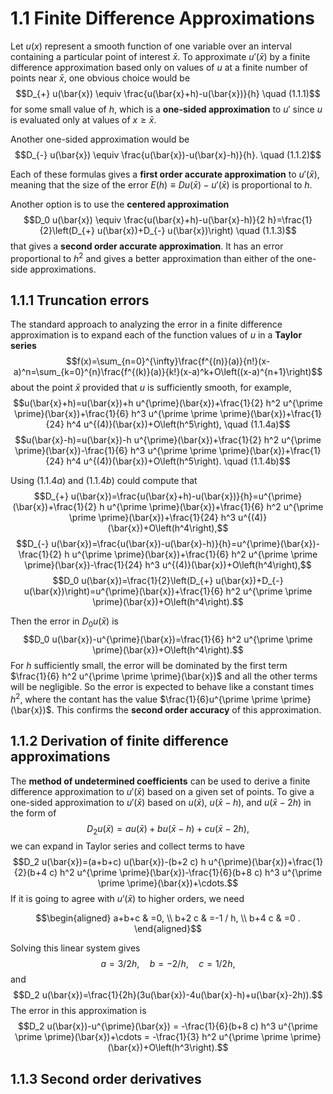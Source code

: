 # 1.1 Finite Difference Approximations

Let $u(x)$ represent a smooth function of one variable over an interval containing a particular point of interest $\bar{x}$.
To approximate $u'(\bar{x})$ by a finite difference approximation based only on values of $u$ at a finite number of points near $\bar{x}$, one obvious choice would be 
$$D_{+} u(\bar{x}) \equiv \frac{u(\bar{x}+h)-u(\bar{x})}{h} \quad (1.1.1)$$
for some small value of $h$, which is a **one-sided approximation** to $u'$ since $u$ is evaluated only at values of $x\geq\bar{x}$.

Another one-sided approximation would be
$$D_{-} u(\bar{x}) \equiv \frac{u(\bar{x})-u(\bar{x}-h)}{h}. \quad (1.1.2)$$

Each of these formulas gives a **first order accurate approximation** to $u'(\bar{x})$, meaning that the size of the error $E(h) \equiv Du(\bar{x})-u'(\bar{x})$ is proportional to $h$.

Another option is to use the **centered approximation**
$$D_0 u(\bar{x}) \equiv \frac{u(\bar{x}+h)-u(\bar{x}-h)}{2 h}=\frac{1}{2}\left(D_{+} u(\bar{x})+D_{-} u(\bar{x})\right) \quad (1.1.3)$$
that gives a **second order accurate approximation**. It has an error proportional to $h^2$ and gives a better approximation than either of the one-side approximations.

## 1.1.1 Truncation errors

The standard approach to analyzing the error in a finite difference approximation is to expand each of the function values of $u$ in a **Taylor series** $$f(x)=\sum_{n=0}^{\infty}\frac{f^{(n)}(a)}{n!}(x-a)^n=\sum_{k=0}^{n}\frac{f^{(k)}(a)}{k!}(x-a)^k+O\left((x-a)^{n+1}\right)$$ about the point $\bar{x}$ provided that $u$ is sufficiently smooth, for example, 
$$u(\bar{x}+h)=u(\bar{x})+h u^{\prime}(\bar{x})+\frac{1}{2} h^2 u^{\prime \prime}(\bar{x})+\frac{1}{6} h^3 u^{\prime \prime \prime}(\bar{x})+\frac{1}{24} h^4 u^{(4)}(\bar{x})+O\left(h^5\right), \quad (1.1.4a)$$
$$u(\bar{x}-h)=u(\bar{x})-h u^{\prime}(\bar{x})+\frac{1}{2} h^2 u^{\prime \prime}(\bar{x})-\frac{1}{6} h^3 u^{\prime \prime \prime}(\bar{x})+\frac{1}{24} h^4 u^{(4)}(\bar{x})+O\left(h^5\right). \quad (1.1.4b)$$

Using $(1.1.4a)$ and $(1.1.4b)$ could compute that
$$D_{+} u(\bar{x})=\frac{u(\bar{x}+h)-u(\bar{x})}{h}=u^{\prime}(\bar{x})+\frac{1}{2} h u^{\prime \prime}(\bar{x})+\frac{1}{6} h^2 u^{\prime \prime \prime}(\bar{x})+\frac{1}{24} h^3 u^{(4)}(\bar{x})+O\left(h^4\right),$$
$$D_{-} u(\bar{x})=\frac{u(\bar{x})-u(\bar{x}-h)}{h}=u^{\prime}(\bar{x})-\frac{1}{2} h u^{\prime \prime}(\bar{x})+\frac{1}{6} h^2 u^{\prime \prime \prime}(\bar{x})-\frac{1}{24} h^3 u^{(4)}(\bar{x})+O\left(h^4\right),$$
$$D_0 u(\bar{x})=\frac{1}{2}\left(D_{+} u(\bar{x})+D_{-} u(\bar{x})\right)=u^{\prime}(\bar{x})+\frac{1}{6} h^2 u^{\prime \prime \prime}(\bar{x})+O\left(h^4\right).$$

Then the error in $D_0 u(\bar{x})$ is
$$D_0 u(\bar{x})-u^{\prime}(\bar{x})=\frac{1}{6} h^2 u^{\prime \prime \prime}(\bar{x})+O\left(h^4\right).$$
For $h$ sufficiently small, the error will be dominated by the first term $\frac{1}{6} h^2 u^{\prime \prime \prime}(\bar{x})$ and all the other terms will be negligible. So the error is expected to behave like a constant times $h^2$, where the contant has the value $\frac{1}{6}u^{\prime \prime \prime}(\bar{x})$. This confirms the **second order accuracy** of this approximation. 

## 1.1.2 Derivation of finite difference approximations

The **method of undetermined coefficients** can be used to derive a finite difference approximation to $u'(\bar{x})$ based on a given set of points. 
To give a one-sided approximation to $u'(\bar{x})$ based on $u(\bar{x})$, $u(\bar{x}-h)$, and $u(\bar{x}-2h)$ in the form of
$$D_2 u(\bar{x})=au(\bar{x})+bu(\bar{x}-h)+cu(\bar{x}-2h),$$
we can expand in Taylor series and collect terms to have
$$D_2 u(\bar{x})=(a+b+c) u(\bar{x})-(b+2 c) h u^{\prime}(\bar{x})+\frac{1}{2}(b+4 c) h^2 u^{\prime \prime}(\bar{x})-\frac{1}{6}(b+8 c) h^3 u^{\prime \prime \prime}(\bar{x})+\cdots.$$
If it is going to agree with $u'(\bar{x})$ to higher orders, we need
```math
\begin{aligned}
a+b+c & =0, \\
b+2 c & =-1 / h, \\
b+4 c & =0 .
\end{aligned}
```
Solving this linear system gives
$$a=3/2h, \quad b=-2/h, \quad c=1/2h,$$
and
$$D_2 u(\bar{x})=\frac{1}{2h}(3u(\bar{x})-4u(\bar{x}-h)+u(\bar{x}-2h)).$$
The error in this approximation is
$$D_2 u(\bar{x})-u^{\prime}(\bar{x}) = -\frac{1}{6}(b+8 c) h^3 u^{\prime \prime \prime}(\bar{x})+\cdots = -\frac{1}{3} h^2 u^{\prime \prime \prime}(\bar{x})+O\left(h^3\right).$$

## 1.1.3 Second order derivatives


